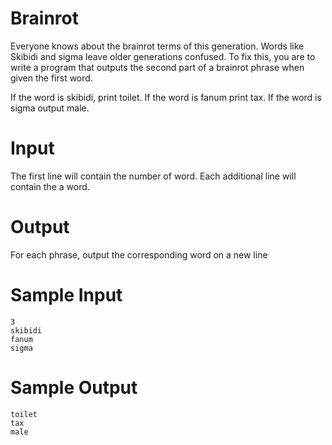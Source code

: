 # Brainrot

Everyone knows about the brainrot terms of this generation. Words like Skibidi and sigma leave older generations confused. To fix this, you are to write a program that outputs the second part of a brainrot phrase when given the first word.

If the word is skibidi, print toilet. If the word is fanum print tax. If the word is sigma output male.

# Input
The first line will contain the number of word. Each additional line will contain the a word.

# Output

For each phrase, output the corresponding word on a new line


# Sample Input
```
3
skibidi
fanum
sigma
```

# Sample Output
```
toilet
tax
male
```